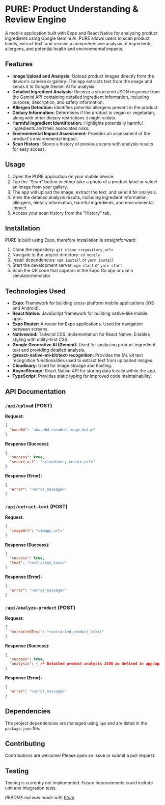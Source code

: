 # PURE: Product Understanding & Review Engine

A mobile application built with Expo and React Native for analyzing product ingredients using Google Gemini AI.  PURE allows users to scan product labels, extract text, and receive a comprehensive analysis of ingredients, allergens, and potential health and environmental impacts.

## Features

*   **Image Upload and Analysis:** Upload product images directly from the device's camera or gallery. The app extracts text from the image and sends it to Google Gemini AI for analysis.
*   **Detailed Ingredient Analysis:** Receive a structured JSON response from the Gemini API containing detailed ingredient information, including purpose, description, and safety information.
*   **Allergen Detection:**  Identifies potential allergens present in the product.
*   **Dietary Information:** Determines if the product is vegan or vegetarian, along with other dietary restrictions it might violate.
*   **Harmful Ingredient Identification:** Highlights potentially harmful ingredients and their associated risks.
*   **Environmental Impact Assessment:** Provides an assessment of the product's environmental impact.
*   **Scan History:** Stores a history of previous scans with analysis results for easy access.

## Usage

1.  Open the PURE application on your mobile device.
2.  Tap the "Scan" button to either take a photo of a product label or select an image from your gallery.
3.  The app will upload the image, extract the text, and send it for analysis.
4.  View the detailed analysis results, including ingredient information, allergens, dietary information, harmful ingredients, and environmental impact.
5.  Access your scan history from the "History" tab.

## Installation

PURE is built using Expo, therefore installation is straightforward:

1.  Clone the repository: `git clone <repository_url>`
2.  Navigate to the project directory: `cd mobile`
3.  Install dependencies: `npm install` or `yarn install`
4.  Start the development server: `npm start` or `yarn start`
5.  Scan the QR code that appears in the Expo Go app or use a simulator/emulator

## Technologies Used

*   **Expo:** Framework for building cross-platform mobile applications (iOS and Android).
*   **React Native:** JavaScript framework for building native-like mobile apps.
*   **Expo Router:** A router for Expo applications. Used for navigation between screens.
*   **Nativewind:** Tailwind CSS implementation for React Native. Enables styling with utility-first CSS.
*   **Google Generative AI (Gemini):**  Used for analyzing product ingredient text and providing detailed analysis.
*   **@react-native-ml-kit/text-recognition:**  Provides the ML kit text recognition functionalities used to extract text from uploaded images.
*   **Cloudinary:** Used for image storage and hosting.
*   **AsyncStorage:** React Native API for storing data locally within the app.
*   **TypeScript:** Provides static typing for improved code maintainability.

## API Documentation

### `/api/upload` (POST)

**Request:**

```json
{
  "base64": "<base64_encoded_image_data>" 
}
```

**Response (Success):**

```json
{
  "success": true,
  "secure_url": "<cloudinary_secure_url>"
}
```

**Response (Error):**

```json
{
  "error": "<error_message>"
}
```

### `/api/extract-text` (POST)

**Request:**

```json
{
  "imageUrl": "<image_url>"
}
```

**Response (Success):**

```json
{
  "success": true,
  "text": "<extracted_text>"
}
```

**Response (Error):**

```json
{
  "error": "<error_message>"
}
```

### `/api/analyze-product` (POST)

**Request:**

```json
{
  "extractedText": "<extracted_product_text>"
}
```

**Response (Success):**

```json
{
  "success": true,
  "analysis": { /* Detailed product analysis JSON as defined in app/api/analyze-product+api.ts */ }
}
```

**Response (Error):**

```json
{
  "error": "<error_message>"
}
```

## Dependencies

The project dependencies are managed using `npm` and are listed in the `package.json` file.

## Contributing

Contributions are welcome! Please open an issue or submit a pull request.

## Testing

Testing is currently not implemented.  Future improvements could include unit and integration tests.


*README.md was made with [Etchr](https://etchr.dev)*